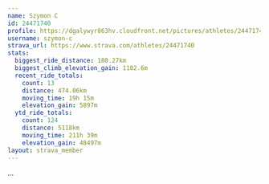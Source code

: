 ```yaml
---
name: Szymon C
id: 24471740
profile: https://dgalywyr863hv.cloudfront.net/pictures/athletes/24471740/7213253/3/large.jpg
username: szymon-c
strava_url: https://www.strava.com/athletes/24471740
stats:
  biggest_ride_distance: 180.27km
  biggest_climb_elevation_gain: 1102.6m
  recent_ride_totals:
    count: 13
    distance: 474.06km
    moving_time: 19h 15m
    elevation_gain: 5897m
  ytd_ride_totals:
    count: 124
    distance: 5118km
    moving_time: 211h 39m
    elevation_gain: 48497m
layout: strava_member
--- 
```

...
